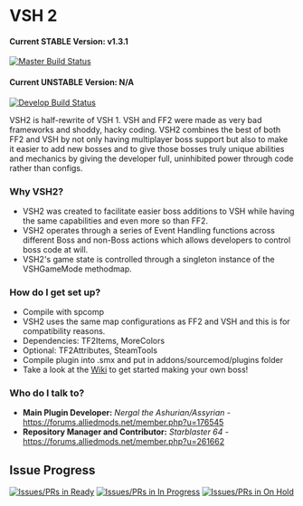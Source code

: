 # VSH 2 #

#### Current STABLE Version: v1.3.1
[![Master Build Status](https://travis-ci.org/Starblaster64/Vs-Saxton-Hale-2.svg?branch=master)](https://travis-ci.org/Starblaster64/Vs-Saxton-Hale-2)
#### Current UNSTABLE Version: N/A
[![Develop Build Status](https://travis-ci.org/Starblaster64/Vs-Saxton-Hale-2.svg?branch=develop)](https://travis-ci.org/Starblaster64/Vs-Saxton-Hale-2)

VSH2 is half-rewrite of VSH 1. VSH and FF2 were made as very bad frameworks and shoddy, hacky coding. VSH2 combines the best of both FF2 and VSH by not only having multiplayer boss support but also to make it easier to add new bosses and to give those bosses truly unique abilities and mechanics by giving the developer full, uninhibited power through code rather than configs.

### Why VSH2? ###

* VSH2 was created to facilitate easier boss additions to VSH while having the same capabilities and even more so than FF2.
* VSH2 operates through a series of Event Handling functions across different Boss and non-Boss actions which allows developers to control boss code at will.
* VSH2's game state is controlled through a singleton instance of the VSHGameMode methodmap.

### How do I get set up? ###

* Compile with spcomp
* VSH2 uses the same map configurations as FF2 and VSH and this is for compatibility reasons.
* Dependencies: TF2Items, MoreColors
*  Optional: TF2Attributes, SteamTools
* Compile plugin into .smx and put in addons/sourcemod/plugins folder
* Take a look at the [Wiki](https://github.com/Starblaster64/Vs-Saxton-Hale-2/wiki) to get started making your own boss!

### Who do I talk to? ###

*  **Main Plugin Developer:** *Nergal the Ashurian/Assyrian* - https://forums.alliedmods.net/member.php?u=176545
*  **Repository Manager and Contributor:** *Starblaster 64* - https://forums.alliedmods.net/member.php?u=261662


## Issue Progress ##
[![Issues/PRs in Ready](https://badge.waffle.io/Starblaster64/Vs-Saxton-Hale-2.svg?label=ready&title=Ready)](https://overv.io/Starblaster64/Vs-Saxton-Hale-2/)
[![Issues/PRs in In Progress](https://badge.waffle.io/Starblaster64/Vs-Saxton-Hale-2.svg?label=in%20progress&title=In%20Progress)](https://overv.io/Starblaster64/Vs-Saxton-Hale-2/)
[![Issues/PRs in On Hold](https://badge.waffle.io/Starblaster64/Vs-Saxton-Hale-2.svg?label=on%20hold&title=On%20Hold)](https://overv.io/Starblaster64/Vs-Saxton-Hale-2/)